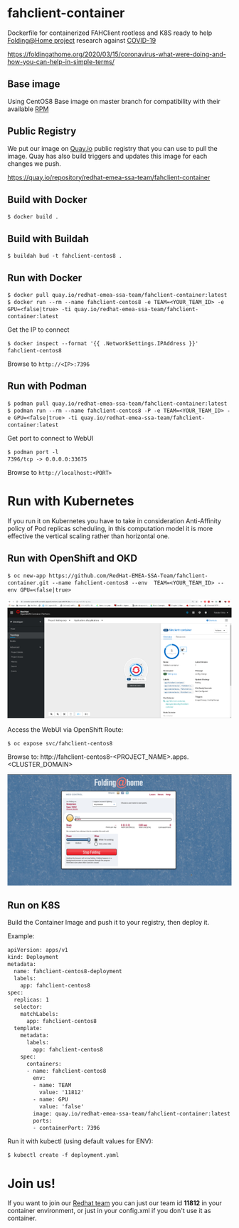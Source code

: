 # fahclient-container
Dockerfile for containerized FAHClient rootless and K8S ready to help [Folding@Home project](https://foldingathome.org/) research against [COVID-19](https://en.wikipedia.org/wiki/Coronavirus_disease_2019)

https://foldingathome.org/2020/03/15/coronavirus-what-were-doing-and-how-you-can-help-in-simple-terms/

## Base image

Using CentOS8 Base image on master branch for compatibility with their available [RPM](https://download.foldingathome.org/releases/public/release/fahclient/centos-6.7-64bit/v7.5/)

## Public Registry

We put our image on [Quay.io](https://quay.io) public registry that you can use to pull the image. Quay has also build triggers and updates this image for each changes we push.

https://quay.io/repository/redhat-emea-ssa-team/fahclient-container


## Build with Docker

```
$ docker build .
```

## Build with Buildah

```
$ buildah bud -t fahclient-centos8 .
```

## Run with Docker

```
$ docker pull quay.io/redhat-emea-ssa-team/fahclient-container:latest
$ docker run --rm --name fahclient-centos8 -e TEAM=<YOUR_TEAM_ID> -e GPU=<false|true> -ti quay.io/redhat-emea-ssa-team/fahclient-container:latest
```
Get the IP to connect

```
$ docker inspect --format '{{ .NetworkSettings.IPAddress }}' fahclient-centos8
```

Browse to `http://<IP>:7396`

## Run with Podman

```
$ podman pull quay.io/redhat-emea-ssa-team/fahclient-container:latest
$ podman run --rm --name fahclient-centos8 -P -e TEAM=<YOUR_TEAM_ID> -e GPU=<false|true> -ti quay.io/redhat-emea-ssa-team/fahclient-container:latest
```
Get port to connect to WebUI
```
$ podman port -l
7396/tcp -> 0.0.0.0:33675
```
Browse to `http://localhost:<PORT>`

# Run with Kubernetes

If you run it on Kubernetes you have to take in consideration Anti-Affinity policy of Pod replicas scheduling, in this computation model it is more effective the vertical scaling rather than horizontal one.

## Run with OpenShift and OKD

```
$ oc new-app https://github.com/RedHat-EMEA-SSA-Team/fahclient-container.git --name fahclient-centos8 --env  TEAM=<YOUR_TEAM_ID> --env GPU=<false|true>
```

![OCP Screenshot](/images/ocp-folding.png)

Access the WebUI via OpenShift Route:

```
$ oc expose svc/fahclient-centos8
```

Browse to: http://fahclient-centos8-<PROJECT_NAME>.apps.<CLUSTER_DOMAIN>

![OCP Route Screenshot](/images/webui-route.png)


## Run on K8S

Build the Container Image and push it to your registry, then deploy it. 

Example:

```
apiVersion: apps/v1
kind: Deployment
metadata:
  name: fahclient-centos8-deployment
  labels:
    app: fahclient-centos8
spec:
  replicas: 1
  selector:
    matchLabels:
      app: fahclient-centos8
  template:
    metadata:
      labels:
        app: fahclient-centos8
    spec:
      containers:
      - name: fahclient-centos8
        env:
        - name: TEAM
          value: '11812'
        - name: GPU
          value: 'false'
        image: quay.io/redhat-emea-ssa-team/fahclient-container:latest
        ports:
        - containerPort: 7396
```

Run it with kubectl (using default values for ENV):
```
$ kubectl create -f deployment.yaml
```

# Join us!

If you want to join our [Redhat team](https://stats.foldingathome.org/team/11812) you can just our team id **11812** in your container environment, or just in your config.xml if you don't use it as container.


